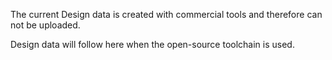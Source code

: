 
The current Design data is created with commercial tools and therefore can not be uploaded.

Design data will follow here when the open-source toolchain is used.
